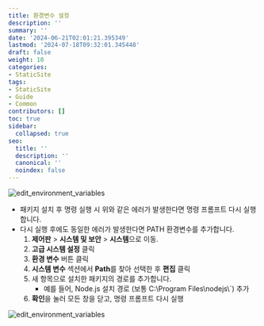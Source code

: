 ```yaml
---
title: 환경변수 설정
description: ''
summary: ''
date: '2024-06-21T02:01:21.395349'
lastmod: '2024-07-18T09:32:01.345448'
draft: false
weight: 10
categories:
- StaticSite
tags:
- StaticSite
- Guide
- Common
contributors: []
toc: true
sidebar:
  collapsed: true
seo:
  title: ''
  description: ''
  canonical: ''
  noindex: false
---
```


![edit_environment_variables](/Resources/environment_variables_error.png)

- 패키지 설치 후 명령 실행 시 위와 같은 에러가 발생한다면 명령 프롬프트 다시 실행합니다.
- 다시 실행 후에도 동일한 에러가 발생한다면 PATH 환경변수를 추가합니다.
	1. **제어판** > **시스템 및 보안** > **시스템**으로 이동.
	2. **고급 시스템 설정** 클릭
	3. **환경 변수** 버튼 클릭
	4. **시스템 변수** 섹션에서 **Path**를 찾아 선택한 후 **편집** 클릭
	5. 새 항목으로 설치한 패키지의 경로를 추가합니다.
		- 예를 들어, Node.js 설치 경로 (보통 C:\\Program Files\\nodejs\\`) 추가
	6. **확인**을 눌러 모든 창을 닫고, 명령 프롬프트 다시 실행

![edit_environment_variables](/Resources/edit_environment_variables.png)